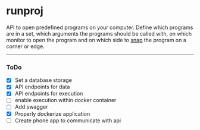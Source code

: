 # runproj

API to open predefined programs on your computer.
Define which programs are in a set, which arguments the programs should be called with,
on which monitor to open the program and on which side to [snap](https://support.microsoft.com/en-us/windows/snap-your-windows-885a9b1e-a983-a3b1-16cd-c531795e6241#:~:text=Select%20the%20window%20you%20want,a%20corner%20after%20snapping%20it.) the program on a corner or edge.

---

### ToDo

-   [x] Set a database storage
-   [x] API endpoints for data
-   [x] API endpoints for execution
-   [ ] enable execution within docker container
-   [ ] Add swagger
-   [x] Properly dockerize application
-   [ ] Create phone app to communicate with api
